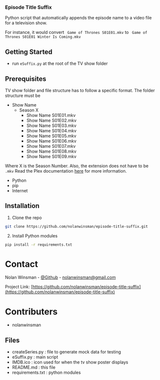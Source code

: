 ### Episode Title Suffix

Python script that automatically appends the episode name to a video file for a television show.

For instance, it would convert
` Game of Thrones S01E01.mkv`
to
` Game of Thrones S01E01 Winter Is Coming.mkv`

## Getting Started

- run ```eSuffix.py``` at the root of the TV show folder

## Prerequisites

TV show folder and file structure has to follow a specific format.
The folder structure must be

* Show Name
    * Season X
        * Show Name S01E01.mkv
        * Show Name S01E02.mkv
        * Show Name S01E03.mkv
        * Show Name S01E04.mkv
        * Show Name S01E05.mkv
        * Show Name S01E06.mkv
        * Show Name S01E07.mkv
        * Show Name S01E08.mkv
        * Show Name S01E09.mkv

Where X is the Season Number. Also, the extension does not have to be ```.mkv```
Read the Plex documentation [here](https://support.plex.tv/articles/naming-and-organizing-your-tv-show-files/) for more information.

- Python
- pip
- Internet

## Installation

1. Clone the repo

```sh
git clone https://github.com/nolanwinsman/episode-title-suffix.git
```

2. Install Python modules

```sh
pip install -r requirements.txt
```

# Contact

Nolan Winsman - [@Github](https://github.com/nolanwinsman) - nolanwinsman@gmail.com

Project Link: [https://github.com/nolanwinsman/episode-title-suffix](https://github.com/nolanwinsman/episode-title-suffix)

# Contributers

- nolanwinsman

## Files

* createSeries.py : file to generate mock data for testing
* eSuffix.py : main script
* IMDB.ico : icon used for when the tv show poster displays
* README.md : this file
* requirements.txt : python modules
